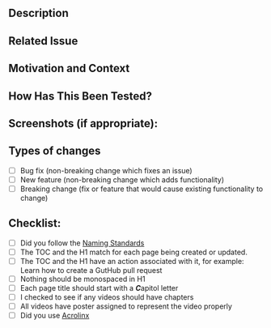<!--- Provide a general summary of your changes in the Title above -->

## Description

<!--- Describe your changes in detail -->

## Related Issue

<!--- This project only accepts pull requests related to open issues -->
<!--- If suggesting a new feature or change, please discuss it in an issue first -->
<!--- If fixing a bug, there should be an issue describing it with steps to reproduce -->
<!--- Please link to the issue here: -->

## Motivation and Context

<!--- Why is this change required? What problem does it solve? -->

## How Has This Been Tested?

<!--- Please describe in detail how you tested your changes. -->
<!--- Include details of your testing environment, and the tests you ran to -->
<!--- see how your change affects other areas of the code, etc. -->

## Screenshots (if appropriate):

## Types of changes

<!--- What types of changes does your code introduce? Put an `x` in all the boxes that apply: -->

- [ ] Bug fix (non-breaking change which fixes an issue)
- [ ] New feature (non-breaking change which adds functionality)
- [ ] Breaking change (fix or feature that would cause existing functionality to change)

## Checklist:


<!--- Go over all the following points, and put an `x` in all the boxes that apply. -->
<!--- If you're unsure about any of these, don't hesitate to ask. We're here to help! -->

- [ ] Did you follow the [Naming Standards](https://wiki.corp.adobe.com/display/DMSArchitecture/Naming+Standards)
- [ ] The TOC and the H1 match for each page being created or updated.
- [ ] The TOC and the H1 have an action associated with it, for example: Learn how to create a GutHub pull request
- [ ] Nothing should be monospaced in H1
- [ ] Each page title should start with a ***C***apitol letter
- [ ] I checked to see if any videos should have chapters
- [ ] All videos have poster assigned to represent the video properly
- [ ] Did you use [Acrolinx](https://experienceleague.corp.adobe.com/docs/authoring-guide-exl/using/style-guide/acrolinx.html)
